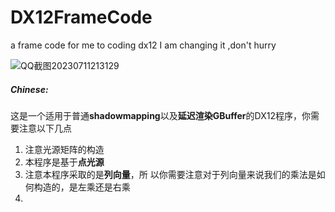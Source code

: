 # DX12FrameCode
a frame code for me to coding dx12
I am changing it ,don't  hurry

![QQ截图20230711213129](https://github.com/Xiyinyue/DX12FrameCode/assets/83278582/c2179187-c574-4287-be56-37dcd1f4760a)
##### Chinese:
这是一个适用于普通**shadowmapping**以及**延迟渲染GBuffer**的DX12程序，你需要注意以下几点
1. 注意光源矩阵的构造
2. 本程序是基于**点光源**
3. 注意本程序采取的是**列向量**，所 以你需要注意对于列向量来说我们的乘法是如何构造的，是左乘还是右乘
4. 
